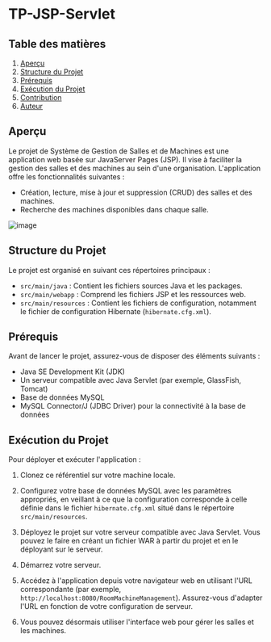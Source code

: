 # TP-JSP-Servlet
## Table des matières

1. [Aperçu](#aperçu)
2. [Structure du Projet](#structure-du-projet)
3. [Prérequis](#prérequis)
4. [Exécution du Projet](#exécution-du-projet)
5. [Contribution](#contribution)
6. [Auteur](#auteur)

## Aperçu
Le projet de Système de Gestion de Salles et de Machines est une application web basée sur JavaServer Pages (JSP). Il vise à faciliter la gestion des salles et des machines au sein d'une organisation. L'application offre les fonctionnalités suivantes :

- Création, lecture, mise à jour et suppression (CRUD) des salles et des machines.
- Recherche des machines disponibles dans chaque salle.

![image](https://github.com/Ghaziyassine/TP-JSP-Servlet/assets/114885285/2310d14f-69a3-487d-80a3-cad2f9357694)


## Structure du Projet

Le projet est organisé en suivant ces répertoires principaux :

- `src/main/java` : Contient les fichiers sources Java et les packages.
- `src/main/webapp` : Comprend les fichiers JSP et les ressources web.
- `src/main/resources` : Contient les fichiers de configuration, notamment le fichier de configuration Hibernate (`hibernate.cfg.xml`).

## Prérequis

Avant de lancer le projet, assurez-vous de disposer des éléments suivants :

- Java SE Development Kit (JDK)
- Un serveur compatible avec Java Servlet (par exemple, GlassFish, Tomcat)
- Base de données MySQL
- MySQL Connector/J (JDBC Driver) pour la connectivité à la base de données

## Exécution du Projet

Pour déployer et exécuter l'application :

1. Clonez ce référentiel sur votre machine locale.

2. Configurez votre base de données MySQL avec les paramètres appropriés, en veillant à ce que la configuration corresponde à celle définie dans le fichier `hibernate.cfg.xml` situé dans le répertoire `src/main/resources`.

3. Déployez le projet sur votre serveur compatible avec Java Servlet. Vous pouvez le faire en créant un fichier WAR à partir du projet et en le déployant sur le serveur.

4. Démarrez votre serveur.

5. Accédez à l'application depuis votre navigateur web en utilisant l'URL correspondante (par exemple, `http://localhost:8080/RoomMachineManagement`). Assurez-vous d'adapter l'URL en fonction de votre configuration de serveur.

6. Vous pouvez désormais utiliser l'interface web pour gérer les salles et les machines.
